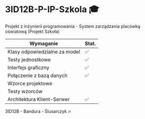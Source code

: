 # 3ID12B-P-IP-Szkola 🎓
Projekt z inżynierii programowania - System zarządzania placówką oświatową (Projekt Szkoła) 

| Wymaganie                     | Stat.              |
|-------------------------------|--------------------|
| Klasy odpowiedzialne za model | :white_check_mark: |
| Testy jednostkowe             | :white_check_mark: |
| Interfejs graficzny           | :white_check_mark: |
| Połączenie z bazą danych      | :white_check_mark: |
| Wzorce projektowe             |                    |
| Testy wzorców                 |                    |
| Architektura Klient-Serwer    | :white_check_mark: |

3ID12B - Bandura - Ślusarczyk 🔥
